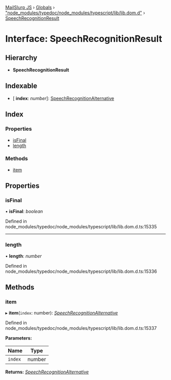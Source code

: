 [MailSlurp JS](../README.md) › [Globals](../globals.md) › ["node_modules/typedoc/node_modules/typescript/lib/lib.dom.d"](../modules/_node_modules_typedoc_node_modules_typescript_lib_lib_dom_d_.md) › [SpeechRecognitionResult](_node_modules_typedoc_node_modules_typescript_lib_lib_dom_d_.speechrecognitionresult.md)

# Interface: SpeechRecognitionResult

## Hierarchy

* **SpeechRecognitionResult**

## Indexable

* \[ **index**: *number*\]: [SpeechRecognitionAlternative](_node_modules_typedoc_node_modules_typescript_lib_lib_dom_d_.speechrecognitionalternative.md)

## Index

### Properties

* [isFinal](_node_modules_typedoc_node_modules_typescript_lib_lib_dom_d_.speechrecognitionresult.md#isfinal)
* [length](_node_modules_typedoc_node_modules_typescript_lib_lib_dom_d_.speechrecognitionresult.md#length)

### Methods

* [item](_node_modules_typedoc_node_modules_typescript_lib_lib_dom_d_.speechrecognitionresult.md#item)

## Properties

###  isFinal

• **isFinal**: *boolean*

Defined in node_modules/typedoc/node_modules/typescript/lib/lib.dom.d.ts:15335

___

###  length

• **length**: *number*

Defined in node_modules/typedoc/node_modules/typescript/lib/lib.dom.d.ts:15336

## Methods

###  item

▸ **item**(`index`: number): *[SpeechRecognitionAlternative](_node_modules_typedoc_node_modules_typescript_lib_lib_dom_d_.speechrecognitionalternative.md)*

Defined in node_modules/typedoc/node_modules/typescript/lib/lib.dom.d.ts:15337

**Parameters:**

Name | Type |
------ | ------ |
`index` | number |

**Returns:** *[SpeechRecognitionAlternative](_node_modules_typedoc_node_modules_typescript_lib_lib_dom_d_.speechrecognitionalternative.md)*
